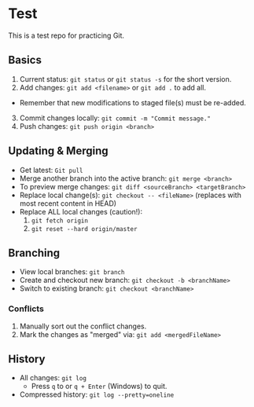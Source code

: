 # Test
This is a test repo for practicing Git.

## Basics
1. Current status: `git status` or `git status -s` for the short version.
2. Add changes: `git add <filename>` or `git add .` to add all.
  * Remember that new modifications to staged file(s) must be re-added.
3. Commit changes locally: `git commit -m "Commit message."`
4. Push changes: `git push origin <branch>`

## Updating & Merging
* Get latest: `Git pull`
* Merge another branch into the active branch: `git merge <branch>`
* To preview merge changes: `git diff <sourceBranch> <targetBranch>`
* Replace local change(s): `git checkout -- <fileName>` (replaces with most recent content in HEAD)
* Replace ALL local changes (caution!):
  1. `git fetch origin`
  2. `git reset --hard origin/master`

## Branching
* View local branches: `git branch`
* Create and checkout new branch: `git checkout -b <branchName>`
* Switch to existing branch: `git checkout <branchName>`


### Conflicts
1. Manually sort out the conflict changes.
2. Mark the changes as "merged" via: `git add <mergedFileName>`

## History
* All changes: `git log`
  * Press `q` to or `q + Enter` (Windows) to quit.
* Compressed history: `git log --pretty=oneline`